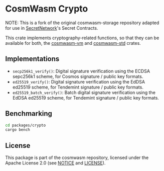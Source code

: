 # CosmWasm Crypto

NOTE: This is a fork of the original cosmwasm-storage repository adapted for use in [SecretNetwork](https://scrt.network)'s Secret Contracts.

This crate implements cryptography-related functions, so that they can be
available for both, the [cosmwasm-vm](`<https://crates.io/crates/cosmwasm-vm>`)
and [cosmwasm-std](`<https://crates.io/crates/cosmwasm-std>`) crates.

## Implementations

- `secp256k1_verify()`: Digital signature verification using the ECDSA sepc256k1
  scheme, for Cosmos signature / public key formats.
- `ed25519_verify()`: Digital signature verification using the EdDSA ed25519
  scheme, for Tendemint signature / public key formats.
- `ed25519_batch_verify()`: Batch digital signature verification using the EdDSA
  ed25519 scheme, for Tendemint signature / public key formats.

## Benchmarking

```bash
cd packages/crypto
cargo bench
```

## License

This package is part of the cosmwasm repository, licensed under the Apache
License 2.0 (see [NOTICE](https://github.com/CosmWasm/cosmwasm/blob/main/NOTICE)
and [LICENSE](https://github.com/CosmWasm/cosmwasm/blob/main/LICENSE)).

